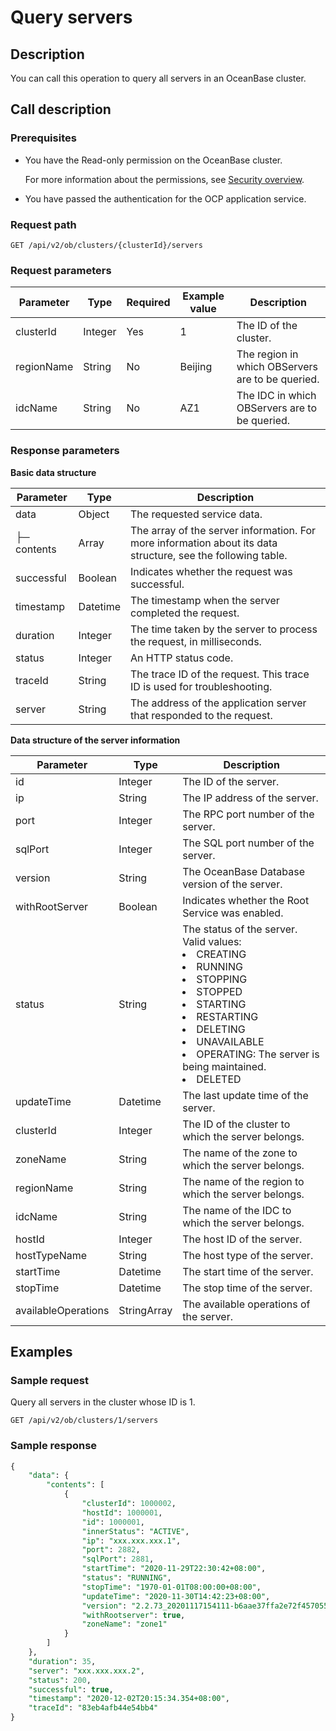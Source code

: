 Query servers 
==================================



**Description** 
------------------------------------

You can call this operation to query all servers in an OceanBase cluster.

**Call description** 
-----------------------------------------

### Prerequisites 

* You have the Read-only permission on the OceanBase cluster. 

  For more information about the permissions, see [Security overview](../../3.ob-cloud-platform/3.userguide-features/7.system-management-features/3.security-overview.md).
  

* You have passed the authentication for the OCP application service.

  




### Request path 

`GET /api/v2/ob/clusters/{clusterId}/servers`

### Request parameters 



| Parameter  |  Type   | Required | Example value |                   Description                    |
|------------|---------|----------|---------------|--------------------------------------------------|
| clusterId  | Integer | Yes      | 1             | The ID of the cluster.                           |
| regionName | String  | No       | Beijing       | The region in which OBServers are to be queried. |
| idcName    | String  | No       | AZ1           | The IDC in which OBServers are to be queried.    |



### Response parameters 

**Basic data structure** 


|  Parameter  |   Type   |                                                 Description                                                  |
|-------------|----------|--------------------------------------------------------------------------------------------------------------|
| data        | Object   | The requested service data.                                                                                  |
| ├─ contents | Array    | The array of the server information. For more information about its data structure, see the following table. |
| successful  | Boolean  | Indicates whether the request was successful.                                                                |
| timestamp   | Datetime | The timestamp when the server completed the request.                                                         |
| duration    | Integer  | The time taken by the server to process the request, in milliseconds.                                        |
| status      | Integer  | An HTTP status code.                                                                                         |
| traceId     | String   | The trace ID of the request. This trace ID is used for troubleshooting.                                      |
| server      | String   | The address of the application server that responded to the request.                                         |



**Data structure of the server information** 


|      Parameter      |    Type     |                                                                                                                                                                                                                                                                                                Description                                                                                                                                                                                                                                                                                                 |
|---------------------|-------------|------------------------------------------------------------------------------------------------------------------------------------------------------------------------------------------------------------------------------------------------------------------------------------------------------------------------------------------------------------------------------------------------------------------------------------------------------------------------------------------------------------------------------------------------------------------------------------------------------------|
| id                  | Integer     | The ID of the server.                                                                                                                                                                                                                                                                                                                                                                                                                                                                                                                                                                                      |
| ip                  | String      | The IP address of the server.                                                                                                                                                                                                                                                                                                                                                                                                                                                                                                                                                                              |
| port                | Integer     | The RPC port number of the server.                                                                                                                                                                                                                                                                                                                                                                                                                                                                                                                                                                         |
| sqlPort             | Integer     | The SQL port number of the server.                                                                                                                                                                                                                                                                                                                                                                                                                                                                                                                                                                         |
| version             | String      | The OceanBase Database version of the server.                                                                                                                                                                                                                                                                                                                                                                                                                                                                                                                                                              |
| withRootServer      | Boolean     | Indicates whether the Root Service was enabled.                                                                                                                                                                                                                                                                                                                                                                                                                                                                                                                                                            |
| status              | String      | The status of the server.  Valid values: <li> CREATING   </li><li> RUNNING   </li><li> STOPPING   </li><li> STOPPED   </li><li> STARTING   </li><li> RESTARTING   </li><li> DELETING   </li><li> UNAVAILABLE   </li><li> OPERATING: The server is being maintained.   </li><li> DELETED</li>    |
| updateTime          | Datetime    | The last update time of the server.                                                                                                                                                                                                                                                                                                                                                                                                                                                                                                                                                                        |
| clusterId           | Integer     | The ID of the cluster to which the server belongs.                                                                                                                                                                                                                                                                                                                                                                                                                                                                                                                                                         |
| zoneName            | String      | The name of the zone to which the server belongs.                                                                                                                                                                                                                                                                                                                                                                                                                                                                                                                                                          |
| regionName          | String      | The name of the region to which the server belongs.                                                                                                                                                                                                                                                                                                                                                                                                                                                                                                                                                        |
| idcName             | String      | The name of the IDC to which the server belongs.                                                                                                                                                                                                                                                                                                                                                                                                                                                                                                                                                           |
| hostId              | Integer     | The host ID of the server.                                                                                                                                                                                                                                                                                                                                                                                                                                                                                                                                                                                 |
| hostTypeName        | String      | The host type of the server.                                                                                                                                                                                                                                                                                                                                                                                                                                                                                                                                                                               |
| startTime           | Datetime    | The start time of the server.                                                                                                                                                                                                                                                                                                                                                                                                                                                                                                                                                                              |
| stopTime            | Datetime    | The stop time of the server.                                                                                                                                                                                                                                                                                                                                                                                                                                                                                                                                                                               |
| availableOperations | StringArray | The available operations of the server.                                                                                                                                                                                                                                                                                                                                                                                                                                                                                                                                                                    |



**Examples** 
---------------------------------

### Sample request 

Query all servers in the cluster whose ID is 1. 

`GET /api/v2/ob/clusters/1/servers`

### Sample response 

```sql
{
    "data": {
        "contents": [
            {
                "clusterId": 1000002,
                "hostId": 1000001,
                "id": 1000001,
                "innerStatus": "ACTIVE",
                "ip": "xxx.xxx.xxx.1",
                "port": 2882,
                "sqlPort": 2881,
                "startTime": "2020-11-29T22:30:42+08:00",
                "status": "RUNNING",
                "stopTime": "1970-01-01T08:00:00+08:00",
                "updateTime": "2020-11-30T14:42:23+08:00",
                "version": "2.2.73_20201117154111-b6aae37ffa2e72f45705508d7e5e93f9c48263b0(Nov 17 2020 16:09:04)",
                "withRootserver": true,
                "zoneName": "zone1"
            }
        ]
    },
    "duration": 35,
    "server": "xxx.xxx.xxx.2",
    "status": 200,
    "successful": true,
    "timestamp": "2020-12-02T20:15:34.354+08:00",
    "traceId": "83eb4afb44e54bb4"
}
```





